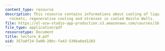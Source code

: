 ```yaml
---
content_type: resource
description: This resource contains informations about cooling of liquid propellant
  rockets, regenerative cooling and stresses in cooled Nozzle Walls.
file: https://ol-ocw-studio-app-production.s3.amazonaws.com/courses/16-512-rocket-propulsion-fall-2005/357a8f245e0020bcfa43530ba6ed1283_lecture_9.pdf
file_type: application/pdf
resourcetype: Document
title: lecture_9.pdf
uid: 357a8f24-5e00-20bc-fa43-530ba6ed1283
---
```

